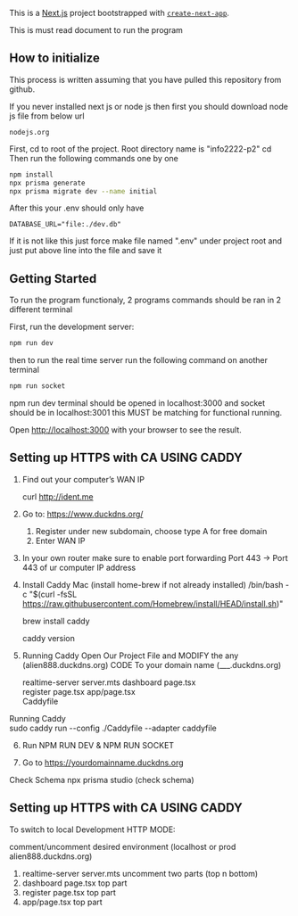 This is a [Next.js](https://nextjs.org) project bootstrapped with [`create-next-app`](https://nextjs.org/docs/app/api-reference/cli/create-next-app).

This is must read document to run the program

## How to initialize

This process is written assuming that you have pulled this repository from github.

If you never installed next js or node js then first you should download node js file from below url
```
nodejs.org
```

First, cd to root of the project. Root directory name is "info2222-p2"
cd
Then run the following commands one by one 

```bash
npm install
npx prisma generate
npx prisma migrate dev --name initial
```

After this your .env should only have
```
DATABASE_URL="file:./dev.db"
```
If it is not like this just force make file named ".env" under project root and just put above line into the file and save it


## Getting Started

To run the program functionaly, 2 programs commands should be ran in 2 different terminal

First, run the development server:

```bash
npm run dev
```

then to run the real time server run the following command on another terminal

```bash
npm run socket
```

npm run dev terminal should be opened in localhost:3000
and socket should be in localhost:3001 this MUST be matching for functional running.

Open [http://localhost:3000](http://localhost:3000) with your browser to see the result.



## Setting up HTTPS with CA USING CADDY 


1. Find out your computer’s WAN IP 

	curl http://ident.me

2. Go to:  https://www.duckdns.org/ 
	1. Register under new subdomain, choose type A for free domain
	2. Enter WAN IP 


3. In your own router make sure to enable port forwarding 
	Port 443 -> Port 443 of ur computer IP address 

4. Install Caddy 
	Mac (install home-brew if not already installed)
	/bin/bash -c "$(curl -fsSL https://raw.githubusercontent.com/Homebrew/install/HEAD/install.sh)"

	brew install caddy
	
	caddy version
	




5.  Running Caddy 
	Open Our Project File and MODIFY the any (alien888.duckdns.org) CODE To your domain name (___.duckdns.org)

    realtime-server server.mts 
    dashboard page.tsx  
    register page.tsx 
    app/page.tsx  
    Caddyfile 


Running Caddy  
	sudo caddy run --config ./Caddyfile --adapter caddyfile

6. Run NPM RUN DEV & NPM RUN SOCKET

7. Go to https://yourdomainname.duckdns.org



Check Schema 
npx prisma studio (check schema)

## Setting up HTTPS with CA USING CADDY 
To switch to local Development HTTP MODE:

comment/uncomment desired environment (localhost or prod alien888.duckdns.org)
1. realtime-server server.mts  uncomment two parts  (top n bottom)
2. dashboard page.tsx  top part 
3. register page.tsx top part
4. app/page.tsx  top part

